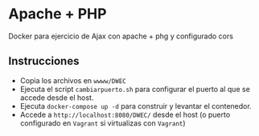 # Apache + PHP

Docker para ejercicio de Ajax con apache + phg y configurado cors 

## Instrucciones
* Copia los archivos en `wwww/DWEC` 
* Ejecuta el script `cambiarpuerto.sh` para configurar el puerto al que se accede desde el host.
* Ejecuta `docker-compose up -d` para construir y  levantar el contenedor.
* Accede a `http://localhost:8080/DWEC/` desde el host (o puerto configurado en `Vagrant` si virtualizas con `Vagrant`)